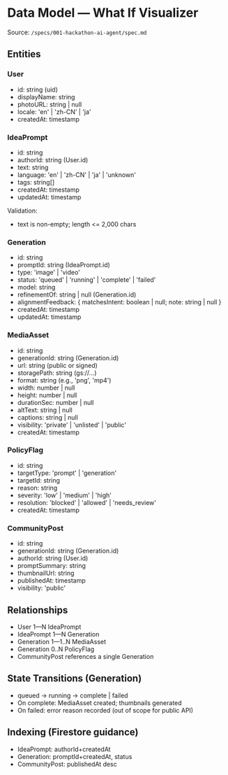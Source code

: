 # Data Model — What If Visualizer

Source: `/specs/001-hackathon-ai-agent/spec.md`

## Entities

### User
- id: string (uid)
- displayName: string
- photoURL: string | null
- locale: 'en' | 'zh-CN' | 'ja'
- createdAt: timestamp

### IdeaPrompt
- id: string
- authorId: string (User.id)
- text: string
- language: 'en' | 'zh-CN' | 'ja' | 'unknown'
- tags: string[]
- createdAt: timestamp
- updatedAt: timestamp

Validation:
- text is non-empty; length <= 2,000 chars

### Generation
- id: string
- promptId: string (IdeaPrompt.id)
- type: 'image' | 'video'
- status: 'queued' | 'running' | 'complete' | 'failed'
- model: string
- refinementOf: string | null (Generation.id)
- alignmentFeedback: { matchesIntent: boolean | null; note: string | null }
- createdAt: timestamp
- updatedAt: timestamp

### MediaAsset
- id: string
- generationId: string (Generation.id)
- url: string (public or signed)
- storagePath: string (gs://...)
- format: string (e.g., 'png', 'mp4')
- width: number | null
- height: number | null
- durationSec: number | null
- altText: string | null
- captions: string | null
- visibility: 'private' | 'unlisted' | 'public'
- createdAt: timestamp

### PolicyFlag
- id: string
- targetType: 'prompt' | 'generation'
- targetId: string
- reason: string
- severity: 'low' | 'medium' | 'high'
- resolution: 'blocked' | 'allowed' | 'needs_review'
- createdAt: timestamp

### CommunityPost
- id: string
- generationId: string (Generation.id)
- authorId: string (User.id)
- promptSummary: string
- thumbnailUrl: string
- publishedAt: timestamp
- visibility: 'public'

## Relationships
- User 1—N IdeaPrompt
- IdeaPrompt 1—N Generation
- Generation 1—1..N MediaAsset
- Generation 0..N PolicyFlag
- CommunityPost references a single Generation

## State Transitions (Generation)
- queued → running → complete | failed
- On complete: MediaAsset created; thumbnails generated
- On failed: error reason recorded (out of scope for public API)

## Indexing (Firestore guidance)
- IdeaPrompt: authorId+createdAt
- Generation: promptId+createdAt, status
- CommunityPost: publishedAt desc


